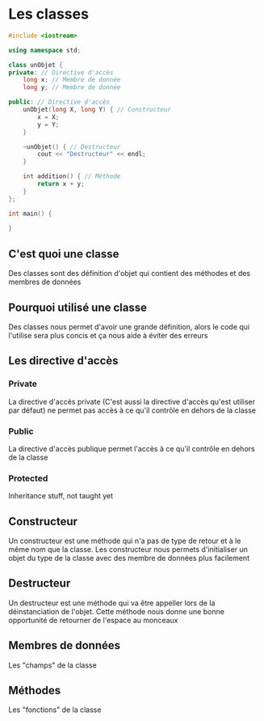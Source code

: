 # Les classes

```cpp
#include <iostream>

using namespace std;

class unObjet {
private: // Directive d'accès
    long x; // Membre de donnée
    long y; // Membre de donnée

public: // Directive d'accès
    unObjet(long X, long Y) { // Constructeur
        x = X;
        y = Y;
    }

    ~unObjet() { // Destructeur
        cout << "Destructeur" << endl;
    }

    int addition() { // Méthode
        return x + y;
    }
};  

int main() {
    
}
```

## C'est quoi une classe
Des classes sont des définition d'objet qui contient des méthodes et des membres de données

## Pourquoi utilisé une classe
Des classes nous permet d'avoir une grande définition, alors le code qui l'utilise sera plus concis et ça nous aide à éviter des erreurs

## Les directive d'accès
### Private
La directive d'accès private (C'est aussi la directive d'accès qu'est utiliser par défaut) ne permet pas accès à ce qu'il contrôle en dehors de la classe

### Public
La directive d'accès publique permet l'accès à ce qu'il contrôle en dehors de la classe

### Protected
Inheritance stuff, not taught yet

## Constructeur
Un constructeur est une méthode qui n'a pas de type de retour et à le même nom que la classe. Les constructeur nous permets d'initialiser un objet du type de la classe avec des membre de données plus facilement

## Destructeur
Un destructeur est une méthode qui va être appeller lors de la déinstanciation de l'objet. Cette méthode nous donne une bonne opportunité de retourner de l'espace au monceaux

## Membres de données
Les "champs" de la classe

## Méthodes
Les "fonctions" de la classe

